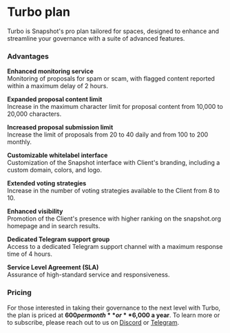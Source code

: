 # Turbo plan

Turbo is Snapshot's pro plan tailored for spaces, designed to enhance and streamline your governance with a suite of advanced features.

### Advantages

**Enhanced monitoring service**\
Monitoring of proposals for spam or scam, with flagged content reported within a maximum delay of 2 hours.

**Expanded proposal content limit**\
Increase in the maximum character limit for proposal content from 10,000 to 20,000 characters.

**Increased proposal submission limit**\
Increase the limit of proposals from 20 to 40 daily and from 100 to 200 monthly.

**Customizable whitelabel interface**\
Customization of the Snapshot interface with Client's branding, including a custom domain, colors, and logo.

**Extended voting strategies**\
Increase in the number of voting strategies available to the Client from 8 to 10.

**Enhanced visibility**\
Promotion of the Client's presence with higher ranking on the snapshot.org homepage and in search results.

**Dedicated Telegram support group**\
Access to a dedicated Telegram support channel with a maximum response time of 4 hours.

**Service Level Agreement (SLA)**\
Assurance of high-standard service and responsiveness.

### Pricing

For those interested in taking their governance to the next level with Turbo, the plan is priced at **$600 per month** or **$6,000 a year**. To learn more or to subscribe, please reach out to us on [Discord](https://discord.snapshot.org) or [Telegram](https://t.me/bonustrack).

